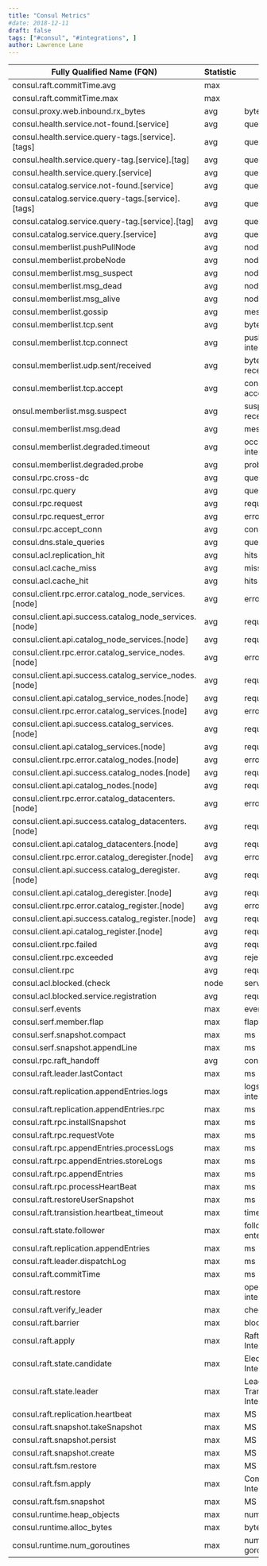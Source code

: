 ```yaml
---
title: "Consul Metrics"
#date: 2018-12-11
draft: false
tags: ["#consul", "#integrations", ]
author: Lawrence Lane
---
```

| Fully Qualified Name (FQN)                             | Statistic | Units                                   | BASE | CORR  | Type    | Computed |
|--------------------------------------------------------|-----------|-----------------------------------------|------|-------|---------|----------|
| consul.raft.commitTime.avg                             | max       |                                         | TRUE | TRUE  | counter | yes      |
| consul.raft.commitTime.max                             | max       |                                         | TRUE | TRUE  | counter | yes      |
| consul.proxy.web.inbound.rx_bytes                      | avg       | bytes                                   | TRUE | FALSE | gauge   | no       |
| consul.health.service.not-found.[service]              | avg       | queries                                 | TRUE | FALSE | gauge   | no       |
| consul.health.service.query-tags.[service].[tags]      | avg       | queries                                 | TRUE | FALSE | gauge   | no       |
| consul.health.service.query-tag.[service].[tag]        | avg       | queries                                 | TRUE | FALSE | gauge   | no       |
| consul.health.service.query.[service]                  | avg       | queries                                 | TRUE | FALSE | gauge   | no       |
| consul.catalog.service.not-found.[service]             | avg       | queries                                 | TRUE | FALSE | gauge   | no       |
| consul.catalog.service.query-tags.[service].[tags]     | avg       | queries                                 | TRUE | FALSE | gauge   | no       |
| consul.catalog.service.query-tag.[service].[tag]       | avg       | queries                                 | TRUE | FALSE | gauge   | no       |
| consul.catalog.service.query.[service]                 | avg       | queries                                 | TRUE | FALSE | gauge   | no       |
| consul.memberlist.pushPullNode                         | avg       | nodes / Interval                        | TRUE | FALSE | gauge   | no       |
| consul.memberlist.probeNode                            | avg       | nodes / Interval                        | TRUE | FALSE | gauge   | no       |
| consul.memberlist.msg_suspect                          | avg       | nodes / Interval                        | TRUE | FALSE | gauge   | no       |
| consul.memberlist.msg_dead                             | avg       | nodes / Interval                        | TRUE | FALSE | gauge   | no       |
| consul.memberlist.msg_alive                            | avg       | nodes / Interval                        | TRUE | FALSE | gauge   | no       |
| consul.memberlist.gossip                               | avg       | messages / Interval                     | TRUE | FALSE | gauge   | no       |
| consul.memberlist.tcp.sent                             | avg       | bytes sent / interval                   | TRUE | FALSE | gauge   | no       |
| consul.memberlist.tcp.connect                          | avg       | push/pull initiated / interval          | TRUE | FALSE | gauge   | no       |
| consul.memberlist.udp.sent/received                    | avg       | bytes sent or bytes received / interval | TRUE | FALSE | gauge   | no       |
| consul.memberlist.tcp.accept                           | avg       | connections accepted / interval         | TRUE | FALSE | gauge   | no       |
| onsul.memberlist.msg.suspect                           | avg       | suspect messages received / interval    | TRUE | FALSE | gauge   | no       |
| consul.memberlist.msg.dead                             | avg       | messages / interval                     | TRUE | FALSE | gauge   | no       |
| consul.memberlist.degraded.timeout                     | avg       | occurrence / interval                   | TRUE | FALSE | gauge   | no       |
| consul.memberlist.degraded.probe                       | avg       | probes / interval                       | TRUE | FALSE | gauge   | no       |
| consul.rpc.cross-dc                                    | avg       | queries                                 | TRUE | FALSE | gauge   | no       |
| consul.rpc.query                                       | avg       | queries                                 | TRUE | FALSE | gauge   | no       |
| consul.rpc.request                                     | avg       | requests                                | TRUE | FALSE | gauge   | no       |
| consul.rpc.request_error                               | avg       | errors                                  | TRUE | FALSE | gauge   | no       |
| consul.rpc.accept_conn                                 | avg       | connections                             | TRUE | FALSE | gauge   | no       |
| consul.dns.stale_queries                               | avg       | queries                                 | TRUE | FALSE | gauge   | no       |
| consul.acl.replication_hit                             | avg       | hits                                    | TRUE | FALSE | gauge   | no       |
| consul.acl.cache_miss                                  | avg       | misses                                  | TRUE | FALSE | gauge   | no       |
| consul.acl.cache_hit                                   | avg       | hits                                    | TRUE | FALSE | gauge   | no       |
| consul.client.rpc.error.catalog_node_services.[node]   | avg       | errors                                  | TRUE | FALSE | gauge   | no       |
| consul.client.api.success.catalog_node_services.[node] | avg       | requests                                | TRUE | FALSE | gauge   | no       |
| consul.client.api.catalog_node_services.[node]         | avg       | requests                                | TRUE | FALSE | gauge   | no       |
| consul.client.rpc.error.catalog_service_nodes.[node]   | avg       | errors                                  | TRUE | FALSE | gauge   | no       |
| consul.client.api.success.catalog_service_nodes.[node] | avg       | requests                                | TRUE | FALSE | gauge   | no       |
| consul.client.api.catalog_service_nodes.[node]         | avg       | requests                                | TRUE | FALSE | gauge   | no       |
| consul.client.rpc.error.catalog_services.[node]        | avg       | errors                                  | TRUE | FALSE | gauge   | no       |
| consul.client.api.success.catalog_services.[node]      | avg       | requests                                | TRUE | FALSE | gauge   | no       |
| consul.client.api.catalog_services.[node]              | avg       | requests                                | TRUE | FALSE | gauge   | no       |
| consul.client.rpc.error.catalog_nodes.[node]           | avg       | errors                                  | TRUE | FALSE | gauge   | no       |
| consul.client.api.success.catalog_nodes.[node]         | avg       | requests                                | TRUE | FALSE | gauge   | no       |
| consul.client.api.catalog_nodes.[node]                 | avg       | requests                                | TRUE | FALSE | gauge   | no       |
| consul.client.rpc.error.catalog_datacenters.[node]     | avg       | errors                                  | TRUE | FALSE | gauge   | no       |
| consul.client.api.success.catalog_datacenters.[node]   | avg       | requests                                | TRUE | FALSE | gauge   | no       |
| consul.client.api.catalog_datacenters.[node]           | avg       | requests                                | TRUE | FALSE | gauge   | no       |
| consul.client.rpc.error.catalog_deregister.[node]      | avg       | errors                                  | TRUE | FALSE | gauge   | no       |
| consul.client.api.success.catalog_deregister.[node]    | avg       | requests                                | TRUE | FALSE | gauge   | no       |
| consul.client.api.catalog_deregister.[node]            | avg       | requests                                | TRUE | FALSE | gauge   | no       |
| consul.client.rpc.error.catalog_register.[node]        | avg       | errors                                  | TRUE | FALSE | gauge   | no       |
| consul.client.api.success.catalog_register.[node]      | avg       | requests                                | TRUE | FALSE | gauge   | no       |
| consul.client.api.catalog_register.[node]              | avg       | requests                                | TRUE | FALSE | gauge   | no       |
| consul.client.rpc.failed                               | avg       | requests                                | TRUE | FALSE | gauge   | no       |
| consul.client.rpc.exceeded                             | avg       | rejected requests                       | TRUE | FALSE | gauge   | no       |
| consul.client.rpc                                      | avg       | requests                                | TRUE | FALSE | gauge   | no       |
| consul.acl.blocked.(check|node|service).registration   | avg       | requests                                | TRUE | FALSE | gauge   | no       |
| consul.acl.blocked.service.registration                | avg       | requests                                | TRUE | FALSE | gauge   | no       |
| consul.serf.events                                     | max       | events / interval                       | TRUE | TRUE  | counter | no       |
| consul.serf.member.flap                                | max       | flaps / interval                        | TRUE | TRUE  | counter | no       |
| consul.serf.snapshot.compact                           | max       | ms                                      | TRUE | TRUE  | timer   | no       |
| consul.serf.snapshot.appendLine                        | max       | ms                                      | TRUE | TRUE  | timer   | no       |
| consul.rpc.raft_handoff                                | avg       | connections                             | TRUE | FALSE | gauge   | no       |
| consul.raft.leader.lastContact                         | max       | ms                                      | TRUE | TRUE  | timer   | no       |
| consul.raft.replication.appendEntries.logs             | max       | logs appended/ interval                 | TRUE | TRUE  | counter | no       |
| consul.raft.replication.appendEntries.rpc              | max       | ms                                      | TRUE | TRUE  | timer   | no       |
| consul.raft.rpc.installSnapshot                        | max       | ms                                      | TRUE | TRUE  | timer   | no       |
| consul.raft.rpc.requestVote                            | max       | ms                                      | TRUE | TRUE  | timer   | no       |
| consul.raft.rpc.appendEntries.processLogs              | max       | ms                                      | TRUE | TRUE  | timer   | no       |
| consul.raft.rpc.appendEntries.storeLogs                | max       | ms                                      | TRUE | TRUE  | timer   | no       |
| consul.raft.rpc.appendEntries                          | max       | ms                                      | TRUE | TRUE  | timer   | no       |
| consul.raft.rpc.processHeartBeat                       | max       | ms                                      | TRUE | TRUE  | timer   | no       |
| consul.raft.restoreUserSnapshot                        | max       | ms                                      | TRUE | TRUE  | timer   | no       |
| consul.raft.transistion.heartbeat_timeout              | max       | timeouts / interval                     | TRUE | TRUE  | counter | no       |
| consul.raft.state.follower                             | max       | follower state entered / interval       | TRUE | TRUE  | counter | no       |
| consul.raft.replication.appendEntries                  | max       | ms                                      | TRUE | TRUE  | timer   | no       |
| consul.raft.leader.dispatchLog                         | max       | ms                                      | TRUE | TRUE  | timer   | no       |
| consul.raft.commitTime                                 | max       | ms                                      | TRUE | TRUE  | timer   | no       |
| consul.raft.restore                                    | max       | operation invoked / interval            | TRUE | TRUE  | counter | no       |
| consul.raft.verify_leader                              | max       | checks / interval                       | TRUE | TRUE  | counter | no       |
| consul.raft.barrier                                    | max       | blocks / interval                       | TRUE | TRUE  | counter | no       |
| consul.raft.apply                                      | max       | Raft Transactions / Interval            | TRUE | TRUE  | counter | no       |
| consul.raft.state.candidate                            | max       | Election Attempts / Interval            | TRUE | TRUE  | counter | no       |
| consul.raft.state.leader                               | max       | Leadership Transitions / Interval       | TRUE | TRUE  | counter | no       |
| consul.raft.replication.heartbeat                      | max       | MS                                      | TRUE | TRUE  | Timer   | no       |
| consul.raft.snapshot.takeSnapshot                      | max       | MS                                      | TRUE | TRUE  | Timer   | no       |
| consul.raft.snapshot.persist                           | max       | MS                                      | TRUE | TRUE  | Timer   | no       |
| consul.raft.snapshot.create                            | max       | MS                                      | TRUE | TRUE  | Timer   | no       |
| consul.raft.fsm.restore                                | max       | MS                                      | TRUE | TRUE  | Timer   | no       |
| consul.raft.fsm.apply                                  | max       | Commit Logs / Interval                  | TRUE | TRUE  | counter | no       |
| consul.raft.fsm.snapshot                               | max       | MS                                      | TRUE | TRUE  | Timer   | no       |
| consul.runtime.heap_objects                            | max       | number of objects                       | TRUE | TRUE  | gauge   | no       |
| consul.runtime.alloc_bytes                             | max       | bytes                                   | TRUE | TRUE  | gauge   | no       |
| consul.runtime.num_goroutines                          | max       | number of goroutines                    | TRUE | TRUE  | gauge   | no       |
